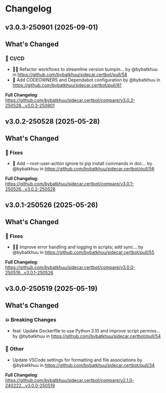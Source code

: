 # Changelog

## v3.0.3-250901 (2025-09-01)

<!-- Release notes generated using configuration in .github/release.yml at v3.0.3-250901 -->

## What's Changed
### 👷 CI/CD
* :hammer::green_heart: Refactor workflows to streamline version bumpin… by @bybatkhuu in https://github.com/bybatkhuu/sidecar.certbot/pull/58
* :hammer: Add CODEOWNERS and Dependabot configuration by @bybatkhuu in https://github.com/bybatkhuu/sidecar.certbot/pull/61


**Full Changelog**: https://github.com/bybatkhuu/sidecar.certbot/compare/v3.0.2-250528...v3.0.3-250901

## v3.0.2-250528 (2025-05-28)

<!-- Release notes generated using configuration in .github/release.yml at v3.0.2-250528 -->

## What's Changed
### 🐛 Fixes
* :hammer: Add --root-user-action ignore to pip install commands in doc… by @bybatkhuu in https://github.com/bybatkhuu/sidecar.certbot/pull/56


**Full Changelog**: https://github.com/bybatkhuu/sidecar.certbot/compare/v3.0.1-250526...v3.0.2-250528

## v3.0.1-250526 (2025-05-26)

<!-- Release notes generated using configuration in .github/release.yml at v3.0.1-250526 -->

## What's Changed
### 🐛 Fixes
* :bug::hammer: Improve error handling and logging in scripts; add sync… by @bybatkhuu in https://github.com/bybatkhuu/sidecar.certbot/pull/55


**Full Changelog**: https://github.com/bybatkhuu/sidecar.certbot/compare/v3.0.0-250519...v3.0.1-250526

## v3.0.0-250519 (2025-05-19)

<!-- Release notes generated using configuration in .github/release.yml at v3.0.0-250519 -->

## What's Changed
### 💥 Breaking Changes
* feat: Update Dockerfile to use Python 3.10 and improve script permiss… by @bybatkhuu in https://github.com/bybatkhuu/sidecar.certbot/pull/54
### 💬 Other
* Update VSCode settings for formatting and file associations by @bybatkhuu in https://github.com/bybatkhuu/sidecar.certbot/pull/34


**Full Changelog**: https://github.com/bybatkhuu/sidecar.certbot/compare/v2.1.0-240222...v3.0.0-250519
